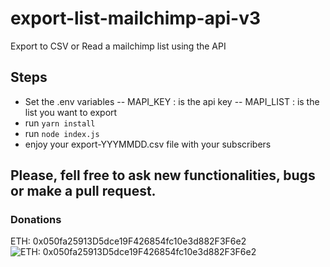 # export-list-mailchimp-api-v3
Export to CSV or Read a mailchimp list using the API

## Steps
- Set the .env variables
-- MAPI_KEY : is the api key
-- MAPI_LIST : is the list you want to export
- run `yarn install`
- run `node index.js`
- enjoy your export-YYYMMDD.csv file with your subscribers


## Please, fell free to ask new functionalities, bugs or make a pull request.

### Donations
ETH: 0x050fa25913D5dce19F426854fc10e3d882F3F6e2
![ETH: 0x050fa25913D5dce19F426854fc10e3d882F3F6e2](https://sejas.es/img/0x050fa25913D5dce19F426854fc10e3d882F3F6e2.png)
